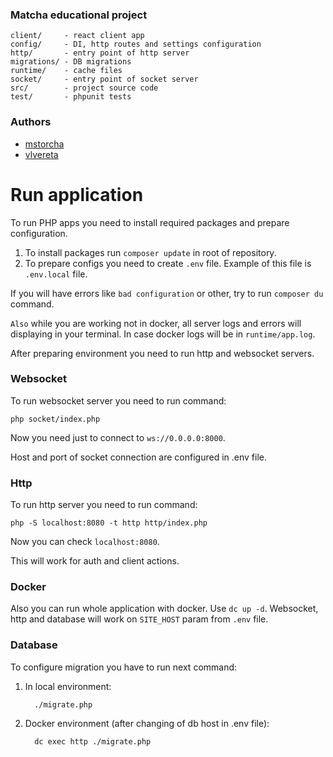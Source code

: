 ### Matcha educational project

    client/     - react client app
    config/     - DI, http routes and settings configuration
    http/       - entry point of http server
    migrations/ - DB migrations
    runtime/    - cache files
    socket/     - entry point of socket server
    src/        - project source code
    test/       - phpunit tests

### Authors
* [mstorcha](https://github.com/strorch)
* [vlvereta](https://github.com/vlvereta/)

# Run application

To run PHP apps you need to install required packages and prepare configuration.

  1. To install packages run ``composer update`` in root of repository.
  2. To prepare configs you need to create ``.env`` file. Example of this file is ``.env.local`` file.

If you will have errors like `bad configuration` or other, try to run ``composer du`` command.

`Also` while you are working not in docker, all server logs and errors will displaying in your terminal.
In case docker logs will be in `runtime/app.log`.

After preparing environment you need to run http and websocket servers.

### Websocket

To run websocket server you need to run command:

    php socket/index.php

Now you need just to connect to `ws://0.0.0.0:8000`.

Host and port of socket connection are configured in .env file.

### Http

To run http server you need to run command:

    php -S localhost:8080 -t http http/index.php

Now you can check `localhost:8080`.

This will work for auth and client actions.

### Docker

Also you can run whole application with docker. Use ``dc up -d``.
Websocket, http and database will work on `SITE_HOST` param from `.env` file.

### Database

To configure migration you have to run next command:

   1. In local environment:
   
            ./migrate.php
            
   2. Docker environment (after changing of db host in .env file):
   
            dc exec http ./migrate.php
